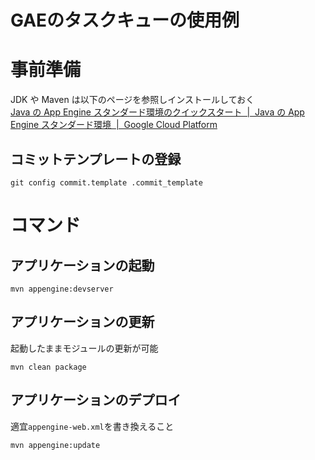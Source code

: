 # GAEのタスクキューの使用例


# 事前準備
 JDK や Maven は以下のページを参照しインストールしておく  
[Java の App Engine スタンダード環境のクイックスタート  |  Java の App Engine スタンダード環境  |  Google Cloud Platform](https://cloud.google.com/appengine/docs/java/quickstart?hl=ja)

## コミットテンプレートの登録
```
git config commit.template .commit_template
```

# コマンド
## アプリケーションの起動
```
mvn appengine:devserver
```

## アプリケーションの更新
起動したままモジュールの更新が可能
```
mvn clean package
```

## アプリケーションのデプロイ
適宜`appengine-web.xml`を書き換えること
```
mvn appengine:update
```

